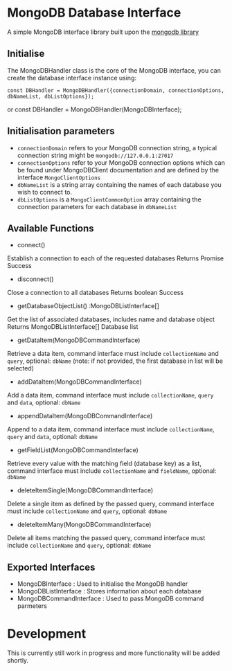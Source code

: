# MongoDB Database Interface

A simple MongoDB interface library built upon the [mongodb library](https://www.npmjs.com/package/mongodb)

## Initialise

The MongoDBHandler class is the core of the MongoDB interface, you can create the database interface instance using:

    const DBHandler = MongoDBHandler({connectionDomain, connectionOptions, dbNameList, dbListOptions});

or
    const DBHandler = MongoDBHandler(MongoDBInterface);

## Initialisation parameters

- `connectionDomain` refers to your MongoDB connection string, a typical connection string might be `mongodb://127.0.0.1:27017`
- `connectionOptions` refer to your MongoDB connection options which can be found under MongoDBClient documentation and are defined by the interface `MongoClientOptions`
- `dbNameList` is a string array containing the names of each database you wish to connect to.
- `dbListOptions` is a `MongoClientCommonOption` array containing the connection parameters for each database in `dbNameList`

## Available Functions

- connect()

Establish a connection to each of the requested databases
Returns Promise<boolean> Success

- disconnect()

Close a connection to all databases
Returns boolean Success

- getDatabaseObjectList() :MongoDBListInterface[]

Get the list of associated databases, includes name and database object
Returns MongoDBListInterface[] Database list

- getDataItem(MongoDBCommandInterface)

Retrieve a data item, command interface must include `collectionName` and `query`, optional: `dbName` (note: if not provided, the first database in list will be selected)

- addDataItem(MongoDBCommandInterface)

Add a data item, command interface must include `collectionName`, `query` and `data`, optional: `dbName`

- appendDataItem(MongoDBCommandInterface)

Append to a data item, command interface must include `collectionName`, `query` and `data`, optional: `dbName`

- getFieldList(MongoDBCommandInterface)

Retrieve every value with the matching field (database key) as a list, command interface must include `collectionName` and `fieldName`, optional: `dbName`

- deleteItemSingle(MongoDBCommandInterface)

Delete a single item as defined by the passed query, command interface must include `collectionName` and `query`, optional: `dbName`

- deleteItemMany(MongoDBCommandInterface)

Delete all items matching the passed query, command interface must include `collectionName` and `query`, optional: `dbName`

## Exported Interfaces

- MongoDBInterface : Used to initialise the MongoDB handler
- MongoDBListInterface : Stores information about each database
- MongoDBCommandInterface : Used to pass MongoDB command parmeters

# Development

This is currently still work in progress and more functionality will be added shortly.
